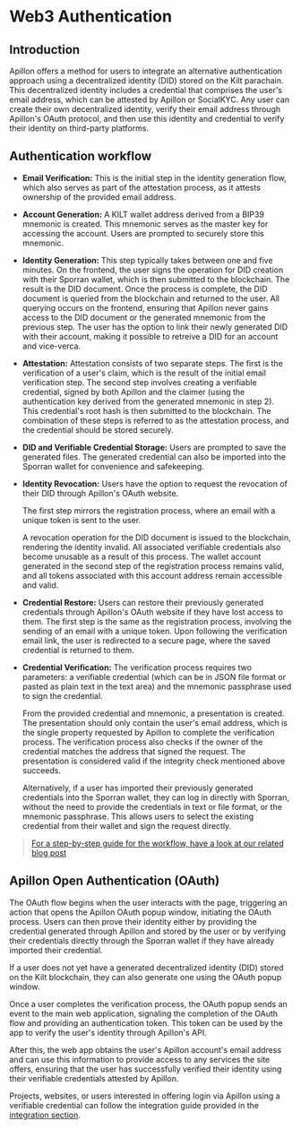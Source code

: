 # Web3 Authentication

## Introduction
Apillon offers a method for users to integrate an alternative authentication approach using a decentralized identity (DID) stored on the Kilt parachain. This decentralized identity includes a credential that comprises the user's email address, which can be attested by Apillon or SocialKYC. Any user can create their own decentralized identity, verify their email address through Apillon's OAuth protocol, and then use this identity and credential to verify their identity on third-party platforms.

## Authentication workflow

* **Email Verification:** This is the initial step in the identity generation flow, which also serves as part of the attestation process, as it attests ownership of the provided email address.

* **Account Generation:** A KILT wallet address derived from a BIP39 mnemonic is created. This mnemonic serves as the master key for accessing the account. Users are prompted to securely store this mnemonic.

* **Identity Generation:** This step typically takes between one and five minutes. On the frontend, the user signs the operation for DID creation with their Sporran wallet, which is then submitted to the blockchain. The result is the DID document. Once the process is complete, the DID document is queried from the blockchain and returned to the user. All querying occurs on the frontend, ensuring that Apillon never gains access to the DID document or the generated mnemonic from the previous step. The user has the option to link their newly generated DID with their account, making it possible to retreive a DID for an account and vice-verca.

* **Attestation:** Attestation consists of two separate steps. The first is the verification of a user's claim, which is the result of the initial email verification step. The second step involves creating a verifiable credential, signed by both Apillon and the claimer (using the authentication key derived from the generated mnemonic in step 2). This credential's root hash is then submitted to the blockchain. The combination of these steps is referred to as the attestation process, and the credential should be stored securely.

* **DID and Verifiable Credential Storage:** Users are prompted to save the generated files. The generated credential can also be imported into the Sporran wallet for convenience and safekeeping.

* **Identity Revocation:** Users have the option to request the revocation of their DID through Apillon's OAuth website.

  The first step mirrors the registration process, where an email with a unique token is sent to the user.

  A revocation operation for the DID document is issued to the blockchain, rendering the identity invalid. All associated verifiable credentials also become unusable as a result of this process. The wallet account generated in the second step of the registration process remains valid, and all tokens associated with this account address remain accessible and valid.

* **Credential Restore:** Users can restore their previously generated credentials through Apillon's OAuth website if they have lost access to them.
  The first step is the same as the registration process, involving the sending of an email with a unique token.
  Upon following the verification email link, the user is redirected to a secure page, where the saved credential is returned to them.

* **Credential Verification:** The verification process requires two parameters: a verifiable credential (which can be in JSON file format or pasted as plain text in the text area) and the mnemonic passphrase used to sign the credential.

  From the provided credential and mnemonic, a presentation is created. The presentation should only contain the user's email address, which is the single property requested by Apillon to complete the verification process. The verification process also checks if the owner of the credential matches the address that signed the request.
  The presentation is considered valid if the integrity check mentioned above succeeds.

  Alternatively, if a user has imported their previously generated credentials into the Sporran wallet, they can log in directly with Sporran, without the need to provide the credentials in text or file format, or the mnemonic passphrase. This allows users to select the existing credential from their wallet and sign the request directly.

> [For a step-by-step guide for the workflow, have a look at our related blog post](https://blog.apillon.io/guide-log-in-to-apillon-dashboard-using-kilt-decentralized-identity-af2c5b2b054e)

## Apillon Open Authentication (OAuth)
The OAuth flow begins when the user interacts with the page, triggering an action that opens the Apillon OAuth popup window, initiating the OAuth process. Users can then prove their identity either by providing the credential generated through Apillon and stored by the user or by verifying their credentials directly through the Sporran wallet if they have already imported their credential.

If a user does not yet have a generated decentralized identity (DID) stored on the Kilt blockchain, they can also generate one using the OAuth popup window.

Once a user completes the verification process, the OAuth popup sends an event to the main web application, signaling the completion of the OAuth flow and providing an authentication token. This token can be used by the app to verify the user's identity through Apillon's API.

After this, the web app obtains the user's Apillon account's email address and can use this information to provide access to any services the site offers, ensuring that the user has successfully verified their identity using their verifiable credentials attested by Apillon.

Projects, websites, or users interested in offering login via Apillon using a verifiable credential can follow the integration guide provided in the [integration section](/build/5-apillon-oauth-integration.html).
